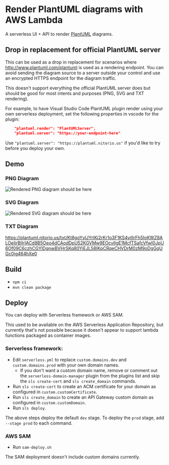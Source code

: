 # Render PlantUML diagrams with AWS Lambda

A serverless UI + API to render [PlantUML](http://plantuml.com) diagrams.

## Drop in replacement for official PlantUML server

This can be used as a drop in replacement for scenarios
where http://www.plantuml.com/plantuml is used as a rendering endpoint. You can avoid sending the diagram source to a server outside your control and use an encrypted HTTPS endpoint for the diagram traffic.

This doesn't support everything the official PlantUML server does but should be good for most intents and purposes (PNG, SVG and TXT rendering).

For example, to have Visual Studio Code PlantUML plugin render using your own serverless deployment, set the following properties in vscode for the plugin: 

```json
    "plantuml.render": "PlantUMLServer",
    "plantuml.server": "https://your-endpoint-here"
```

Use `"plantuml.server": "https://plantuml.nitorio.us"` if you'd like to try before you deploy your own.

## Demo

### PNG Diagram

![Rendered PNG diagram should be here](https://plantuml.nitorio.us/png/Kt8goYylJYrIKj2rKr1o3F1KS4yiIIrFh5IoKWZ8ALOeIirBIIrIACd8B5Oeo4dCAodDpU52KGVMw9EOcvIIgE1McfTSafcVfwI0JpU6Of09C6czhCGYlDgnwBVHrSKq80YiEJL58IKpCRqeCHVDrM0zM9oDgGqUGc0jg464hXe0)

### SVG Diagram 

![Rendered SVG diagram should be here](https://plantuml.nitorio.us/svg/Kt8goYylJYrIKj2rKr1o3F1KS4yiIIrFh5IoKWZ8ALOeIirBIIrIACd8B5Oeo4dCAodDpU52KGVMw9EOcvIIgE1McfTSafcVfwI0JpU6Of09C6czhCGYlDgnwBVHrSKq80YiEJL58IKpCRqeCHVDrM0zM9oDgGqUGc0jg464hXe0)

### TXT Diagram

https://plantuml.nitorio.us/txt/Kt8goYylJYrIKj2rKr1o3F1KS4yiIIrFh5IoKWZ8ALOeIirBIIrIACd8B5Oeo4dCAodDpU52KGVMw9EOcvIIgE1McfTSafcVfwI0JpU6Of09C6czhCGYlDgnwBVHrSKq80YiEJL58IKpCRqeCHVDrM0zM9oDgGqUGc0jg464hXe0

## Build

- `npm ci`
- `mvn clean package`

## Deploy

You can deploy with Serverless framework or AWS SAM.

This used to be available on the AWS Serverless Application Repository, but currently that's not possible because it
doesn't appear to support lambda functions packaged as container images.

### Serverless framework:

- Edit `serverless.yml` to replace `custom.domains.dev` and `custom.domains.prod` with your own domain names.
    * If you don't want a custom domain name, remove or comment out the `serverless-domain-manager` plugin from the plugins list and skip
      the `sls create-cert` and `sls create_domain` commands.
- Run `sls create-cert` to create an ACM certificate for your domain as configured in `custom.customCertificate`.
- Run `sls create_domain` to create an API Gateway custom domain as configured in `custom.customDomain`.
- Run `sls deploy`.

The above steps deploy the default `dev` stage. To deploy the `prod` stage, add `--stage prod` to each command.

### AWS SAM

- Run `sam-deploy.sh`

The SAM deployment doesn't include custom domains currently.
